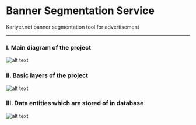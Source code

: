 # Banner Segmentation Service
Kariyer.net banner segmentation tool for advertisement

---


### I. Main diagram of the project 
![alt text](https://github.com/elifkoseler/bannerservice/blob/master/project_structure.png "Main Diagram of the project")


### II. Basic layers of the project 
![alt text](https://github.com/elifkoseler/bannerservice/blob/master/layers.png "Basic layers of the project")


### III. Data entities which are stored of in database 
![alt text](https://github.com/elifkoseler/bannerservice/blob/master/database.PNG "Data entities which are stored of in database ")


